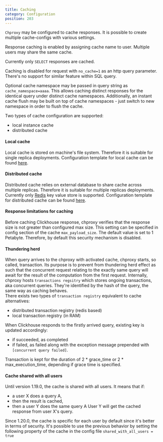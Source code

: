 ```yaml
---
title: Caching
category: Configuration
position: 203
---
```


`Chproxy` may be configured to cache responses. It is possible to create multiple
cache-configs with various settings.

Response caching is enabled by assigning cache name to user. Multiple users may share the same cache.

Currently only `SELECT` responses are cached.

Caching is disabled for request with `no_cache=1` as an http query parameter. 
There's no support for similar feature within SQL query.


Optional cache namespace may be passed in query string as `cache_namespace=aaaa`. This allows caching
distinct responses for the identical query under distinct cache namespaces. Additionally,
an instant cache flush may be built on top of cache namespaces - just switch to new namespace in order
to flush the cache.

Two types of cache configuration are supported:
- local instance cache 
- distributed cache

#### Local cache
Local cache is stored on machine's file system. Therefore it is suitable for single replica deployments.
Configuration template for local cache can be found [here](https://github.com/ContentSquare/chproxy/blob/master/config/#file_system_cache_config).

#### Distributed cache
Distributed cache relies on external database to share cache across multiple replicas. Therefore it is suitable for 
multiple replicas deployments. Currently only [Redis](https://redis.io/) key value store is supported. 
Configuration template for distributed cache can be found [here](https://github.com/ContentSquare/chproxy/blob/master/config/#distributed_cache_config).

#### Response limitations for caching
Before caching Clickhouse response, chproxy verifies that the response size 
is not greater than configured max size. This setting can be specified in config section of the cache `max_payload_size`. The default value
is set to 1 Petabyte. Therefore, by default this security mechanism is disabled.

#### Thundering herd
When query arrives to the chproxy with activated cache, chproxy starts, so called, transaction. Its purpose is to prevent from thundering herd effect as such 
that the concurrent request relating to the exactly same query will await for the result of the computation from the first request.
Internally, chproxy hosts `transactions regsitry` which stores ongoing transactions, aka concurrent queries. They're identified by the hash of the query, the same way as caching behaves.  
There exists two types of `transaction registry` equivalent to cache alternatives:
- distributed transaction registry (redis based)
- local transaction registry (in RAM)

When Clickhouse responds to the firstly arrived query, existing key is updated accordingly:
- if succeeded, as completed
- if failed, as failed along with the exception message prepended with `[concurrent query failed]`.

Transaction is kept for the duration of 2 * grace_time or 2 * max_execution_time, depending if grace time is specified.

#### Cache shared with all users
Until version 1.19.0, the cache is shared with all users.
It means that if:
- a user X does a query A,
- then the result is cached,
- then a user Y does the same query A
User Y will get the cached response from user X's query.

Since 1.20.0, the cache is specific for each user by default since it's better in terms of security.
It's possible to use the previous behavior by setting the following property of the cache in the config file `shared_with_all_users = true` 
